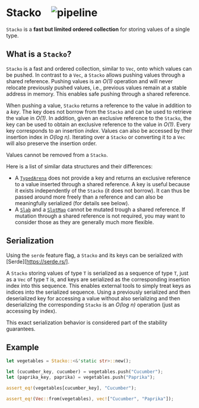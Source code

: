 # Stacko    ![pipeline]

[pipeline]: https://img.shields.io/github/workflow/status/koehlma/stacko-rs/Pipeline/main?label=tests


`Stacko` is a **fast but limited ordered collection** for storing values of a single
type.


## What is a `Stacko`?

`Stacko` is a fast and ordered collection, similar to `Vec`, onto which values
can be pushed. In contrast to a `Vec`, a `Stacko` allows pushing values
through a shared reference. Pushing values is an *O(1)* operation and will never
relocate previously pushed values, i.e., previous values remain at a stable address
in memory. This enables safe pushing through a shared reference.

When pushing a value, `Stacko` returns a reference to the value in addition to a
*key*. The key does not borrow from the `Stacko` and can be used to retrieve the
value in *O(1)*. In addition, given an exclusive reference to the `Stacko`, the key
can be used to obtain an exclusive reference to the value in *O(1)*. Every key
corresponds to an insertion *index*. Values can also be accessed by their insertion
index in *O(log n)*. Iterating over a `Stacko` or converting it to a `Vec` will
also preserve the insertion order.

Values cannot be removed from a `Stacko`.

Here is a list of similar data structures and their differences:

- A [`TypedArena`](https://docs.rs/typed-arena/) does not provide a key and
  returns an exclusive reference to a value inserted through a shared reference. A
  key is useful because it exists independently of the `Stacko` (it does not
  borrow). It can thus be passed around more freely than a reference and
  can also be meaningfully serialized (for details see below).
- A [`Slab`](https://docs.rs/slab) and a [`SlotMap`](https://docs.rs/slotmap) cannot
  be mutated trough a shared reference. If mutation through a shared reference is
  not required, you may want to consider those as they are generally much more
  flexible.


## Serialization

Using the `serde` feature flag, a `Stacko` and its keys can be serialized with
[Serde][https://serde.rs/].

A `Stacko` storing values of type `T` is serialized as a sequence of type `T`,
just as a `Vec` of type `T` is, and keys are serialized as the corresponding
insertion index into this sequence. This enables external tools to simply treat keys
as indices into the serialized sequence. Using a previously serialized and then
deserialized key for accessing a value without also serializing and then deserializing
the corresponding `Stacko` is an *O(log n)* operation (just as accessing by index).

This exact serialization behavior is considered part of the stability guarantees.


## Example

```rust
let vegetables = Stacko::<&'static str>::new();

let (cucumber_key, cucumber) = vegetables.push("Cucumber");
let (paprika_key, paprika) = vegetables.push("Paprika");

assert_eq!(vegetables[cucumber_key], "Cucumber");

assert_eq!(Vec::from(vegetables), vec!["Cucumber", "Paprika"]);
```